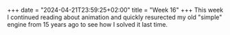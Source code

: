 +++
date = "2024-04-21T23:59:25+02:00"
title = "Week 16"
+++
This week I continued reading about animation and quickly resurected my old "simple" engine from 15 years ago to see how I solved it last time.
